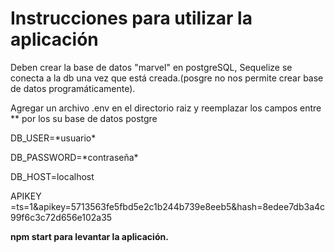 # Instrucciones para utilizar la aplicación
<p>
Deben crear la base de datos "marvel" en postgreSQL, Sequelize se conecta a la db una vez que está creada.(posgre no nos permite crear base de datos programáticamente).
</p>
<p>Agregar un archivo .env en el directorio raiz y
reemplazar los campos entre ** por los su base de datos postgre
</p>

<p>DB_USER=*usuario*</p>
<p>DB_PASSWORD=*contraseña*</p>
<p>DB_HOST=localhost</p>
<p>APIKEY =ts=1&apikey=5713563fe5fbd5e2c1b244b739e8eeb5&hash=8edee7db3a4c99f6c3c72d656e102a35</p>


<p><b>npm start <b>para levantar la aplicación.</p>


